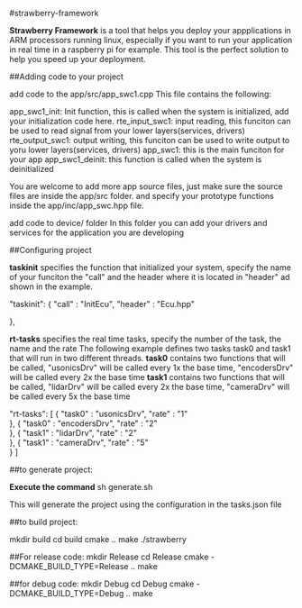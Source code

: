 #strawberry-framework

**Strawberry Framework** is a tool that helps you deploy your appplications in ARM processors running linux, especially if you want to run your application in real time in a raspberry pi for example. This tool is the perfect solution to help you speed up your deployment.

##Adding code to your project

add code to the app/src/app_swc1.cpp
This file contains the following:

app_swc1_init:  Init function, this is called when the system is initialized, add your initialization code here.
rte_input_swc1: input reading, this funciton can be used to read signal from your lower layers(services, drivers)
rte_output_swc1: output writing, this funciton can be used to write output to yoru lower layers(services, drivers)
app_swc1: this is the main funciton for your app
app_swc1_deinit: this function is called when the system is deinitialized

You are welcome to add more app source files, just make sure the source files are inside the app/src folder.
and specify your prototype functions inside the app/inc/app_swc.hpp file.


add code to device/ folder
In this folder you can add your drivers and services for the application you are developing


##Configuring project

**taskinit** specifies the function that initialized your system, specify the name of your funciton the "call" and the header where it is located in "header" ad shown in the example.

"taskinit": {
    "call" : "InitEcu",
    "header" : "Ecu.hpp"
        
},
    
**rt-tasks** specifies the real time tasks, specify the number of the task, the name and the rate
The following example defines two tasks task0 and task1 that will run in two different threads.
**task0** contains two functions that will be called, "usonicsDrv" will be called every 1x the base time, "encodersDrv" will be called every 2x the base time
**task1** contains two functions that will be called, "lidarDrv" will be called every 2x the base time, "cameraDrv" will be called every 5x the base time

"rt-tasks": [
    {
        "task0" : "usonicsDrv",
        "rate" :  "1"            
    },
    {
        "task0" : "encodersDrv",
        "rate" :  "2"            
    },
    {
        "task1" : "lidarDrv",
        "rate" :  "2"            
    },
    {
        "task1" : "cameraDrv",
        "rate" :  "5"            
    }
]
    
##to generate project:

**Execute the command**
sh generate.sh

This will generate the project using the configuration in the tasks.json file

##to build project:

mkdir build
cd build
cmake ..
make
./strawberry


##For release code:
mkdir Release
cd Release
cmake -DCMAKE_BUILD_TYPE=Release ..
make

##for debug code:
mkdir Debug
cd Debug
cmake -DCMAKE_BUILD_TYPE=Debug ..
make